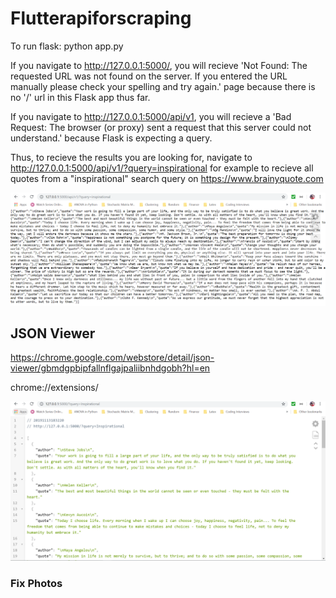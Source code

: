 # Flutterapiforscraping

To run flask: 
python app.py

If you navigate to http://127.0.0.1:5000/, you will recieve 'Not Found:
The requested URL was not found on the server. If you entered the URL manually please check your spelling and try again.' page because there is no '/' url in this Flask app thus far.

If you navigate to http://127.0.0.1:5000/api/v1, you will recieve a 'Bad Request:
The browser (or proxy) sent a request that this server could not understand.' because Flask is expecting a query. 

Thus, to recieve the results you are looking for, navigate to http://127.0.0.1:5000/api/v1/?query=inspirational for example to recieve all  quotes from a "inspirational" search query on https://www.brainyquote.com

![](images/beforeJsonViewer.png)
## JSON Viewer
https://chrome.google.com/webstore/detail/json-viewer/gbmdgpbipfallnflgajpaliibnhdgobh?hl=en

chrome://extensions/

![](images/afterJsonViewer.png)

### Fix Photos
